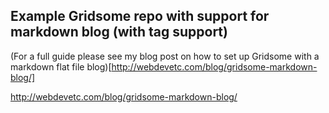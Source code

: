 ## Example Gridsome repo with support for markdown blog (with tag support)

(For a full guide please see my blog post on how to set up Gridsome with a markdown flat file blog)[http://webdevetc.com/blog/gridsome-markdown-blog/]

http://webdevetc.com/blog/gridsome-markdown-blog/
